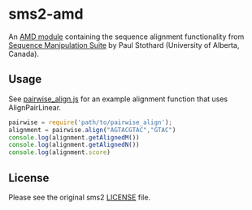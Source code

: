 # sms2-amd

An [AMD module](http://wiki.commonjs.org/wiki/Modules/AsynchronousDefinition) containing the sequence alignment functionality from [Sequence Manipulation Suite](http://www.bioinformatics.org/sms2/) by Paul Stothard (University of Alberta, Canada).

## Usage

See [pairwise\_align.js](https://github.com/boland/sms2-amd/blob/master/pairwise_align.js) for an example alignment function that uses AlignPairLinear.

```javascript
pairwise = require('path/to/pairwise_align');
alignment = pairwise.align("AGTACGTAC","GTAC")
console.log(alignment.getAlignedM())
console.log(alignment.getAlignedN())
console.log(alignment.score)
```

## License

Please see the original sms2 [LICENSE](https://github.com/boland/sms2-amd/blob/master/LICENSE) file.